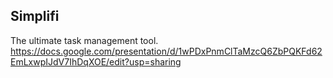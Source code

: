 ## Simplifi
The ultimate task management tool.
https://docs.google.com/presentation/d/1wPDxPnmClTaMzcQ6ZbPQKFd62EmLxwpIJdV7IhDqXOE/edit?usp=sharing

